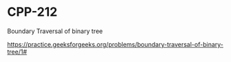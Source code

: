 # CPP-212
Boundary Traversal of binary tree 







https://practice.geeksforgeeks.org/problems/boundary-traversal-of-binary-tree/1#
